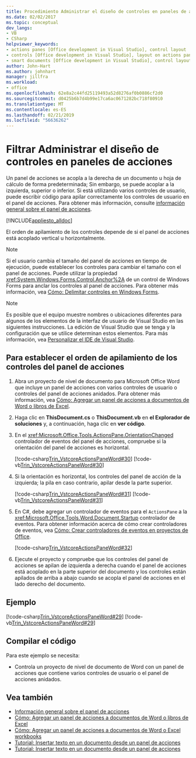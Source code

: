 ```yaml
---
title: Procedimiento Administrar el diseño de controles en paneles de acciones
ms.date: 02/02/2017
ms.topic: conceptual
dev_langs:
- VB
- CSharp
helpviewer_keywords:
- actions panes [Office development in Visual Studio], control layout
- controls [Office development in Visual Studio], layout on actions panes
- smart documents [Office development in Visual Studio], control layout
author: John-Hart
ms.author: johnhart
manager: jillfra
ms.workload:
- office
ms.openlocfilehash: 62e8a2c44fd25119493a52d8276af0b0886cf2d0
ms.sourcegitcommit: d0425b6b7d4b99e17ca6ac0671282bc718f80910
ms.translationtype: MT
ms.contentlocale: es-ES
ms.lasthandoff: 02/21/2019
ms.locfileid: "56636262"
---
```

# <a name="how-to-manage-control-layout-on-actions-panes"></a>Filtrar Administrar el diseño de controles en paneles de acciones
  Un panel de acciones se acopla a la derecha de un documento u hoja de cálculo de forma predeterminada; Sin embargo, se puede acoplar a la izquierda, superior o inferior. Si está utilizando varios controles de usuario, puede escribir código para apilar correctamente los controles de usuario en el panel de acciones. Para obtener más información, consulte [información general sobre el panel de acciones](../vsto/actions-pane-overview.md).

 [!INCLUDE[appliesto_alldoc](../vsto/includes/appliesto-alldoc-md.md)]

 El orden de apilamiento de los controles depende de si el panel de acciones está acoplado vertical u horizontalmente.

> [!NOTE]
>  Si el usuario cambia el tamaño del panel de acciones en tiempo de ejecución, puede establecer los controles para cambiar el tamaño con el panel de acciones. Puede utilizar la propiedad <xref:System.Windows.Forms.Control.Anchor%2A> de un control de Windows Forms para anclar los controles al panel de acciones. Para obtener más información, vea [Cómo: Delimitar controles en Windows Forms](/dotnet/framework/winforms/controls/how-to-anchor-controls-on-windows-forms).

> [!NOTE]
>  Es posible que el equipo muestre nombres o ubicaciones diferentes para algunos de los elementos de la interfaz de usuario de Visual Studio en las siguientes instrucciones. La edición de Visual Studio que se tenga y la configuración que se utilice determinan estos elementos. Para más información, vea [Personalizar el IDE de Visual Studio](../ide/personalizing-the-visual-studio-ide.md).

## <a name="to-set-the-stack-order-of-the-actions-pane-controls"></a>Para establecer el orden de apilamiento de los controles del panel de acciones

1.  Abra un proyecto de nivel de documento para Microsoft Office Word que incluye un panel de acciones con varios controles de usuario o controles del panel de acciones anidados. Para obtener más información, vea [Cómo: Agregar un panel de acciones a documentos de Word o libros de Excel](../vsto/how-to-add-an-actions-pane-to-word-documents-or-excel-workbooks.md).

2.  Haga clic en **ThisDocument.cs** o **ThisDocument.vb** en **el Explorador de soluciones** y, a continuación, haga clic en **ver código**.

3.  En el <xref:Microsoft.Office.Tools.ActionsPane.OrientationChanged> controlador de eventos del panel de acciones, compruebe si la orientación del panel de acciones es horizontal.

     [!code-csharp[Trin_VstcoreActionsPaneWord#30](../vsto/codesnippet/CSharp/Trin_VstcoreActionsPaneWordCS/ThisDocument.cs#30)]
     [!code-vb[Trin_VstcoreActionsPaneWord#30](../vsto/codesnippet/VisualBasic/Trin_VstcoreActionsPaneWordVB/ThisDocument.vb#30)]

4.  Si la orientación es horizontal, los controles del panel de acción de la izquierda; la pila en caso contrario, apilar desde la parte superior.

     [!code-csharp[Trin_VstcoreActionsPaneWord#31](../vsto/codesnippet/CSharp/Trin_VstcoreActionsPaneWordCS/ThisDocument.cs#31)]
     [!code-vb[Trin_VstcoreActionsPaneWord#31](../vsto/codesnippet/VisualBasic/Trin_VstcoreActionsPaneWordVB/ThisDocument.vb#31)]

5.  En C#, debe agregar un controlador de eventos para el `ActionsPane` a la <xref:Microsoft.Office.Tools.Word.Document.Startup> controlador de eventos. Para obtener información acerca de cómo crear controladores de eventos, vea [Cómo: Crear controladores de eventos en proyectos de Office](../vsto/how-to-create-event-handlers-in-office-projects.md).

     [!code-csharp[Trin_VstcoreActionsPaneWord#32](../vsto/codesnippet/CSharp/Trin_VstcoreActionsPaneWordCS/ThisDocument.cs#32)]

6.  Ejecute el proyecto y compruebe que los controles del panel de acciones se apilan de izquierda a derecha cuando el panel de acciones está acoplado en la parte superior del documento y los controles están apilados de arriba a abajo cuando se acopla el panel de acciones en el lado derecho del documento.

## <a name="example"></a>Ejemplo
 [!code-csharp[Trin_VstcoreActionsPaneWord#29](../vsto/codesnippet/CSharp/Trin_VstcoreActionsPaneWordCS/ThisDocument.cs#29)]
 [!code-vb[Trin_VstcoreActionsPaneWord#29](../vsto/codesnippet/VisualBasic/Trin_VstcoreActionsPaneWordVB/ThisDocument.vb#29)]

## <a name="compile-the-code"></a>Compilar el código
 Para este ejemplo se necesita:

-   Controla un proyecto de nivel de documento de Word con un panel de acciones que contiene varios controles de usuario o el panel de acciones anidados.

## <a name="see-also"></a>Vea también
- [Información general sobre el panel de acciones](../vsto/actions-pane-overview.md)
- [Cómo: Agregar un panel de acciones a documentos de Word o libros de Excel](../vsto/how-to-add-an-actions-pane-to-word-documents-or-excel-workbooks.md)
- [Cómo: Agregar un panel de acciones a documentos de Word o Excel workbooks](../vsto/how-to-add-an-actions-pane-to-word-documents-or-excel-workbooks.md)
- [Tutorial: Insertar texto en un documento desde un panel de acciones](../vsto/walkthrough-inserting-text-into-a-document-from-an-actions-pane.md)
- [Tutorial: Insertar texto en un documento desde un panel de acciones](../vsto/walkthrough-inserting-text-into-a-document-from-an-actions-pane.md)
